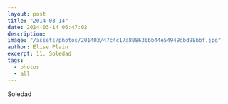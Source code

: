 ```yaml
---
layout: post
title: "2014-03-14"
date: 2014-03-14 06:47:02
description: 
image: "/assets/photos/201403/47c4c17a808636bb44e54949dbd98bbf.jpg"
author: Elise Plain
excerpt: 11. Soledad
tags: 
  - photos
  - all
---
```


Soledad
<p></p>
